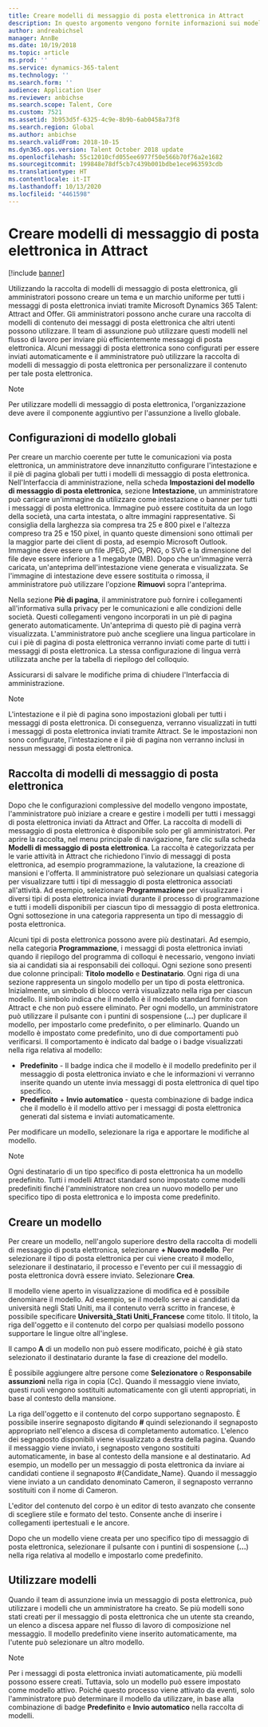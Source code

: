 ```yaml
---
title: Creare modelli di messaggio di posta elettronica in Attract
description: In questo argomento vengono fornite informazioni sui modelli di messaggio di posta elettronica che è possibile creare e utilizzare in Microsoft Dynamics 365 Talent - Attract.
author: andreabichsel
manager: AnnBe
ms.date: 10/19/2018
ms.topic: article
ms.prod: ''
ms.service: dynamics-365-talent
ms.technology: ''
ms.search.form: ''
audience: Application User
ms.reviewer: anbichse
ms.search.scope: Talent, Core
ms.custom: 7521
ms.assetid: 3b953d5f-6325-4c9e-8b9b-6ab0458a73f8
ms.search.region: Global
ms.author: anbichse
ms.search.validFrom: 2018-10-15
ms.dyn365.ops.version: Talent October 2018 update
ms.openlocfilehash: 55c12010cfd055ee6977f50e566b70f76a2e1682
ms.sourcegitcommit: 199848e78df5cb7c439b001bdbe1ece963593cdb
ms.translationtype: HT
ms.contentlocale: it-IT
ms.lasthandoff: 10/13/2020
ms.locfileid: "4461598"
---
```

# <a name="create-email-templates-in-attract"></a>Creare modelli di messaggio di posta elettronica in Attract

[!include [banner](includes/banner.md)]

Utilizzando la raccolta di modelli di messaggio di posta elettronica, gli amministratori possono creare un tema e un marchio uniforme per tutti i messaggi di posta elettronica inviati tramite Microsoft Dynamics 365 Talent: Attract and Offer. Gli amministratori possono anche curare una raccolta di modelli di contenuto dei messaggi di posta elettronica che altri utenti possono utilizzare. Il team di assunzione può utilizzare questi modelli nel flusso di lavoro per inviare più efficientemente messaggi di posta elettronica. Alcuni messaggi di posta elettronica sono configurati per essere inviati automaticamente e il amministratore può utilizzare la raccolta di modelli di messaggio di posta elettronica per personalizzare il contenuto per tale posta elettronica.

> [!NOTE]
> Per utilizzare modelli di messaggio di posta elettronica, l'organizzazione deve avere il componente aggiuntivo per l'assunzione a livello globale.

## <a name="global-template-configurations"></a>Configurazioni di modello globali

Per creare un marchio coerente per tutte le comunicazioni via posta elettronica, un amministratore deve innanzitutto configurare l'intestazione e il piè di pagina globali per tutti i modelli di messaggio di posta elettronica. Nell'Interfaccia di amministrazione, nella scheda **Impostazioni del modello di messaggio di posta elettronica**, sezione **Intestazione**, un amministratore può caricare un'immagine da utilizzare come intestazione o banner per tutti i messaggi di posta elettronica. Immagine può essere costituita da un logo della società, una carta intestata, o altre immagini rappresentative. Si consiglia della larghezza sia compresa tra 25 e 800 pixel e l'altezza compreso tra 25 e 150 pixel, in quanto queste dimensioni sono ottimali per la maggior parte dei client di posta, ad esempio Microsoft Outlook. Immagine deve essere un file JPEG, JPG, PNG, o SVG e la dimensione del file deve essere inferiore a 1 megabyte (MB). Dopo che un'immagine verrà caricata, un'anteprima dell'intestazione viene generata e visualizzata. Se l'immagine di intestazione deve essere sostituita o rimossa, il amministratore può utilizzare l'opzione **Rimuovi** sopra l'anteprima.

Nella sezione **Piè di pagina**, il amministratore può fornire i collegamenti all'informativa sulla privacy per le comunicazioni e alle condizioni delle società. Questi collegamenti vengono incorporati in un piè di pagina generato automaticamente. Un'anteprima di questo piè di pagina verrà visualizzata. L'amministratore può anche scegliere una lingua particolare in cui i piè di pagina di posta elettronica verranno inviati come parte di tutti i messaggi di posta elettronica. La stessa configurazione di lingua verrà utilizzata anche per la tabella di riepilogo del colloquio. 

Assicurarsi di salvare le modifiche prima di chiudere l'Interfaccia di amministrazione.

> [!NOTE] 
> L'intestazione e il piè di pagina sono impostazioni globali per tutti i messaggi di posta elettronica. Di conseguenza, verranno visualizzati in tutti i messaggi di posta elettronica inviati tramite Attract. Se le impostazioni non sono configurate, l'intestazione e il piè di pagina non verranno inclusi in nessun messaggi di posta elettronica.

## <a name="email-template-library"></a>Raccolta di modelli di messaggio di posta elettronica 

Dopo che le configurazioni complessive del modello vengono impostate, l'amministratore può iniziare a creare e gestire i modelli per tutti i messaggi di posta elettronica inviati da Attract and Offer. La raccolta di modelli di messaggio di posta elettronica è disponibile solo per gli amministratori. Per aprire la raccolta, nel menu principale di navigazione, fare clic sulla scheda **Modelli di messaggio di posta elettronica**. La raccolta è categorizzata per le varie attività in Attract che richiedono l'invio di messaggi di posta elettronica, ad esempio programmazione, la valutazione, la creazione di mansioni e l'offerta. Il amministratore può selezionare un qualsiasi categoria per visualizzare tutti i tipi di messaggio di posta elettronica associati all'attività. Ad esempio, selezionare **Programmazione** per visualizzare i diversi tipi di posta elettronica inviati durante il processo di programmazione e tutti i modelli disponibili per ciascun tipo di messaggio di posta elettronica. Ogni sottosezione in una categoria rappresenta un tipo di messaggio di posta elettronica.

Alcuni tipi di posta elettronica possono avere più destinatari. Ad esempio, nella categoria **Programmazione**, i messaggi di posta elettronica inviati quando il riepilogo del programma di colloqui è necessario, vengono inviati sia ai candidati sia ai responsabili dei colloqui. Ogni sezione sono presenti due colonne principali: **Titolo modello** e **Destinatario**. Ogni riga di una sezione rappresenta un singolo modello per un tipo di posta elettronica. Inizialmente, un simbolo di blocco verrà visualizzato nella riga per ciascun modello. Il simbolo indica che il modello è il modello standard fornito con Attract e che non può essere eliminato. Per ogni modello, un amministratore può utilizzare il pulsante con i puntini di sospensione  (**...**) per duplicare il modello, per impostarlo come predefinito, o per eliminarlo. Quando un modello è impostato come predefinito, uno di due comportamenti può verificarsi. Il comportamento è indicato dal badge o i badge visualizzati nella riga relativa al modello:

- **Predefinito** - Il badge indica che il modello è il modello predefinito per il messaggio di posta elettronica inviato e che le informazioni vi verranno inserite quando un utente invia messaggi di posta elettronica di quel tipo specifico.
- **Predefinito** + **Invio automatico** - questa combinazione di badge indica che il modello è il modello attivo per i messaggi di posta elettronica generati dal sistema e inviati automaticamente.

Per modificare un modello, selezionare la riga e apportare le modifiche al modello.

> [!NOTE]
> Ogni destinatario di un tipo specifico di posta elettronica ha un modello predefinito. Tutti i modelli Attract standard sono impostato come modelli predefiniti finché l'amministratore non crea un nuovo modello per uno specifico tipo di posta elettronica e lo imposta come predefinito.

## <a name="create-a-template"></a>Creare un modello

Per creare un modello, nell'angolo superiore destro della raccolta di modelli di messaggio di posta elettronica, selezionare **+ Nuovo modello**. Per selezionare il tipo di posta elettronica per cui viene creato il modello, selezionare il destinatario, il processo e l'evento per cui il messaggio di posta elettronica dovrà essere inviato. Selezionare **Crea**.

Il modello viene aperto in visualizzazione di modifica ed è possibile denominare il modello. Ad esempio, se il modello serve ai candidati da università negli Stati Uniti, ma il contenuto verrà scritto in francese, è possibile specificare **Università\_Stati Uniti\_Francese** come titolo. Il titolo, la riga dell'oggetto e il contenuto del corpo per qualsiasi modello possono supportare le lingue oltre all'inglese.

Il campo **A** di un modello non può essere modificato, poiché è già stato selezionato il destinatario durante la fase di creazione del modello.

È possibile aggiungere altre persone come **Selezionatore** o **Responsabile assunzioni** nella riga in copia (Cc). Quando il messaggio viene inviato, questi ruoli vengono sostituiti automaticamente con gli utenti appropriati, in base al contesto della mansione.

La riga dell'oggetto e il contenuto del corpo supportano segnaposto. È possibile inserire segnaposto digitando **\#** quindi selezionando il segnaposto appropriato nell'elenco a discesa di completamento automatico. L'elenco dei segnaposto disponibili viene visualizzato a destra della pagina. Quando il messaggio viene inviato, i segnaposto vengono sostituiti automaticamente, in base al contesto della mansione e al destinatario. Ad esempio, un modello per un messaggio di posta elettronica da inviare ai candidati contiene il segnaposto \#{Candidate\_Name}. Quando il messaggio viene inviato a un candidato denominato Cameron, il segnaposto verranno sostituiti con il nome di Cameron.

L'editor del contenuto del corpo è un editor di testo avanzato che consente di scegliere stile e formato del testo. Consente anche di inserire i collegamenti ipertestuali e le ancore.

Dopo che un modello viene creata per uno specifico tipo di messaggio di posta elettronica, selezionare il pulsante con i puntini di sospensione (**...**) nella riga relativa al modello e impostarlo come predefinito.

## <a name="consume-templates"></a>Utilizzare modelli

Quando il team di assunzione invia un messaggio di posta elettronica, può utilizzare i modelli che un amministratore ha creato. Se più modelli sono stati creati per il messaggio di posta elettronica che un utente sta creando, un elenco a discesa appare nel flusso di lavoro di composizione nel messaggio. Il modello predefinito viene inserito automaticamente, ma l'utente può selezionare un altro modello.

> [!NOTE] 
> Per i messaggi di posta elettronica inviati automaticamente, più modelli possono essere creati. Tuttavia, solo un modello può essere impostato come modello attivo. Poiché questo processo viene attivato da eventi, solo l'amministratore può determinare il modello da utilizzare, in base alla combinazione di badge **Predefinito** e **Invio automatico** nella raccolta di modelli.
